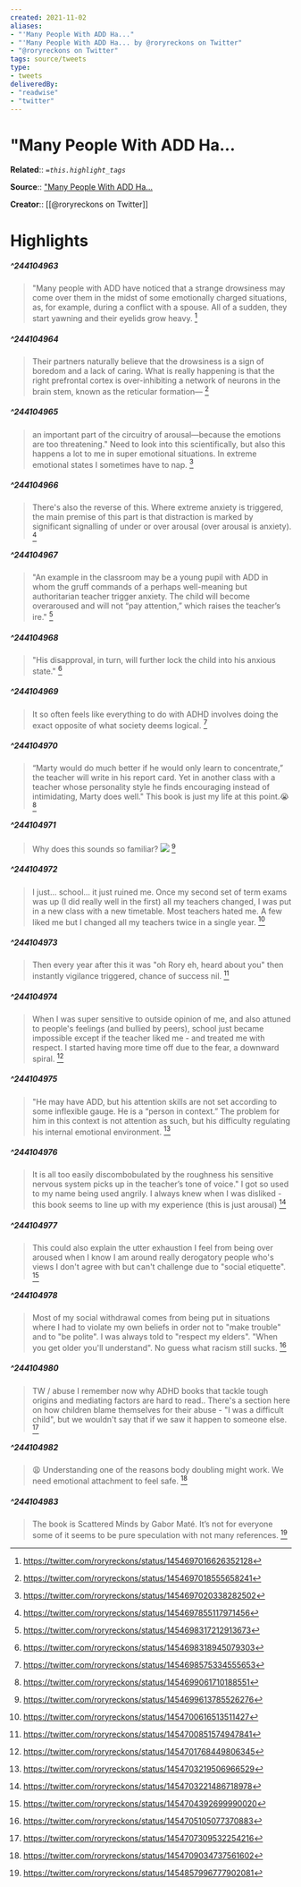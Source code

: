 ```yaml
---
created: 2021-11-02
aliases:
- "'Many People With ADD Ha..."
- "'Many People With ADD Ha... by @roryreckons on Twitter"
- "@roryreckons on Twitter"
tags: source/tweets
type: 
- tweets
deliveredBy: 
- "readwise"
- "twitter"
---
```

# "Many People With ADD Ha...

**Related**:: 
*`=this.highlight_tags`*

**Source**:: ["Many People With ADD Ha...](https://twitter.com/roryreckons/status/1454697016626352128)

**Creator**:: [[@roryreckons on Twitter]]

# Highlights
##### ^244104963
  
> "Many people with ADD have noticed that a strange drowsiness may come over them in the midst of some emotionally charged situations, as, for example, during a conflict with a spouse. All of a sudden, they start yawning and their eyelids grow heavy. 
  [^244104963]

[^244104963]:  https://twitter.com/roryreckons/status/1454697016626352128

##### ^244104964
  
> Their partners naturally believe that the drowsiness is a sign of boredom and a lack of caring.
> What is really happening is that the right prefrontal cortex is over-inhibiting a network of neurons in the brain stem, known as the reticular formation— 
  [^244104964]

[^244104964]:  https://twitter.com/roryreckons/status/1454697018555658241

##### ^244104965
  
> an important part of the circuitry of arousal—because the emotions are too threatening."
> Need to look into this scientifically, but also this happens a lot to me in super emotional situations. In extreme emotional states I sometimes have to nap. 
  [^244104965]

[^244104965]:  https://twitter.com/roryreckons/status/1454697020338282502

##### ^244104966
  
> There's also the reverse of this. Where extreme anxiety is triggered, the main premise of this part is that distraction is marked by significant signalling of under or over arousal (over arousal is anxiety). 
  [^244104966]

[^244104966]:  https://twitter.com/roryreckons/status/1454697855117971456

##### ^244104967
  
> "An example in the classroom may be a young pupil with ADD in whom the gruff commands of a perhaps well-meaning but authoritarian teacher trigger anxiety. The child will become overaroused and will not “pay attention,” which raises the teacher’s ire." 
  [^244104967]

[^244104967]:  https://twitter.com/roryreckons/status/1454698317212913673

##### ^244104968
  
> "His disapproval, in turn, will further lock the child into his anxious state." 
  [^244104968]

[^244104968]:  https://twitter.com/roryreckons/status/1454698318945079303

##### ^244104969
  
> It so often feels like everything to do with ADHD involves doing the exact opposite of what society deems logical. 
  [^244104969]

[^244104969]:  https://twitter.com/roryreckons/status/1454698575334555653

##### ^244104970
  
> “Marty would do much better if he would only learn to concentrate,” the teacher will write in his report card. Yet in another class with a teacher whose personality style he finds encouraging instead of intimidating, Marty does well."
> This book is just my life at this point.😭 
  [^244104970]

[^244104970]:  https://twitter.com/roryreckons/status/1454699061710188551

##### ^244104971
  
> Why does this sounds so familiar? 
> ![](https://pbs.twimg.com/media/FDAhcSDVgAYwTM-.jpg) 
  [^244104971]

[^244104971]:  https://twitter.com/roryreckons/status/1454699613785526276

##### ^244104972
  
> I just... school... it just ruined me. Once my second set of term exams was up (I did really well in the first) all my teachers changed, I was put in a new class with a new timetable. Most teachers hated me. A few liked me but I changed all my teachers twice in a single year. 
  [^244104972]

[^244104972]:  https://twitter.com/roryreckons/status/1454700616513511427

##### ^244104973
  
> Then every year after this it was "oh Rory eh, heard about you" then instantly vigilance triggered, chance of success nil. 
  [^244104973]

[^244104973]:  https://twitter.com/roryreckons/status/1454700851574947841

##### ^244104974
  
> When I was super sensitive to outside opinion of me, and also attuned to people's feelings (and bullied by peers), school just became impossible except if the teacher liked me - and treated me with respect. I started having more time off due to the fear, a downward spiral. 
  [^244104974]

[^244104974]:  https://twitter.com/roryreckons/status/1454701768449806345

##### ^244104975
  
> "He may have ADD, but his attention skills are not set according to some inflexible gauge. He is a “person in context.” The problem for him in this context is not attention as such, but his difficulty regulating his internal emotional environment. 
  [^244104975]

[^244104975]:  https://twitter.com/roryreckons/status/1454703219506966529

##### ^244104976
  
> It is all too easily discombobulated by the roughness his sensitive nervous system picks up in the teacher’s tone of voice."
> I got so used to my name being used angrily. I always knew when I was disliked - this book seems to line up with my experience (this is just arousal) 
  [^244104976]

[^244104976]:  https://twitter.com/roryreckons/status/1454703221486718978

##### ^244104977
  
> This could also explain the utter exhaustion I feel from being over aroused when I know I am around really derogatory people who's views I don't agree with but can't challenge due to "social etiquette". 
  [^244104977]

[^244104977]:  https://twitter.com/roryreckons/status/1454704392699990020

##### ^244104978
  
> Most of my social withdrawal comes from being put in situations where I had to violate my own beliefs in order not to "make trouble" and to "be polite". I was always told to "respect my elders". "When you get older you'll understand". No guess what racism still sucks. 
  [^244104978]

[^244104978]:  https://twitter.com/roryreckons/status/1454705105077370883

##### ^244104980
  
> TW / abuse
> I remember now why ADHD books that tackle tough origins and mediating factors are hard to read.. There's a section here on how children blame themselves for their abuse - "I was a difficult child", but we wouldn't say that if we saw it happen to someone else. 
  [^244104980]

[^244104980]:  https://twitter.com/roryreckons/status/1454707309532254216

##### ^244104982
  
> 😩
> Understanding one of the reasons body doubling might work. We need emotional attachment to feel safe. 
  [^244104982]

[^244104982]:  https://twitter.com/roryreckons/status/1454709034737561602

##### ^244104983
  
> The book is Scattered Minds by Gabor Maté. It’s not for everyone some of it seems to be pure speculation with not many references. 
  [^244104983]

[^244104983]:  https://twitter.com/roryreckons/status/1454857996777902081

